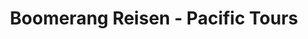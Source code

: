 ---
title: "Boomerang Reisen - Pacific Tours"
url: /zuerich/boomerang-reisen-pacific-tours/
shop: Reisebüro
---
